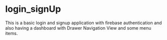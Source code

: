 # login_signUp
This is a basic login and signup application with firebase authentication and also having a dashboard with Drawer Navigation View and some menu items.
